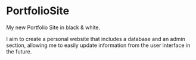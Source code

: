 # PortfolioSite
My new Portfolio Site in black & white.

I aim to create a personal website that includes a database and an admin section, 
allowing me to easily update information from the user interface in the future.
